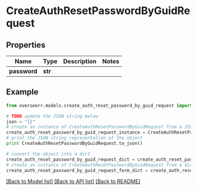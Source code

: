 # CreateAuthResetPasswordByGuidRequest


## Properties

Name | Type | Description | Notes
------------ | ------------- | ------------- | -------------
**password** | **str** |  | 

## Example

```python
from overseerr.models.create_auth_reset_password_by_guid_request import CreateAuthResetPasswordByGuidRequest

# TODO update the JSON string below
json = "{}"
# create an instance of CreateAuthResetPasswordByGuidRequest from a JSON string
create_auth_reset_password_by_guid_request_instance = CreateAuthResetPasswordByGuidRequest.from_json(json)
# print the JSON string representation of the object
print CreateAuthResetPasswordByGuidRequest.to_json()

# convert the object into a dict
create_auth_reset_password_by_guid_request_dict = create_auth_reset_password_by_guid_request_instance.to_dict()
# create an instance of CreateAuthResetPasswordByGuidRequest from a dict
create_auth_reset_password_by_guid_request_form_dict = create_auth_reset_password_by_guid_request.from_dict(create_auth_reset_password_by_guid_request_dict)
```
[[Back to Model list]](../README.md#documentation-for-models) [[Back to API list]](../README.md#documentation-for-api-endpoints) [[Back to README]](../README.md)


